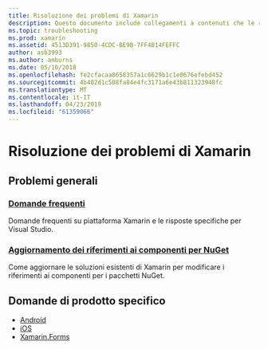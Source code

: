 ```yaml
---
title: Risoluzione dei problemi di Xamarin
description: Questo documento include collegamenti a contenuti che le risposte di domande frequenti sullo sviluppo di Xamarin, descrive come aggiornare i riferimenti ai componenti per NuGet, vengono illustrate le opzioni di supporto e risponde alle domande dei prodotti specifici.
ms.topic: troubleshooting
ms.prod: xamarin
ms.assetid: 4513D391-9850-4CDC-BE9B-7FF4B14FEFFC
author: asb3993
ms.author: amburns
ms.date: 05/10/2018
ms.openlocfilehash: fe2cfacaa8658357a1c6629b1c1e8676efebd452
ms.sourcegitcommit: 4b402d1c508fa84e4fc3171a6e43b811323948fc
ms.translationtype: MT
ms.contentlocale: it-IT
ms.lasthandoff: 04/23/2019
ms.locfileid: "61359066"
---
```

# <a name="xamarin-troubleshooting"></a>Risoluzione dei problemi di Xamarin

## <a name="general-issues"></a>Problemi generali

### <a name="frequently-asked-questionsquestionsindexmd"></a>[Domande frequenti](questions/index.md)

Domande frequenti su piattaforma Xamarin e le risposte specifiche per Visual Studio.

### <a name="updating-component-references-to-nugetcomponent-nugetmd"></a>[Aggiornamento dei riferimenti ai componenti per NuGet](component-nuget.md)

Come aggiornare le soluzioni esistenti di Xamarin per modificare i riferimenti ai componenti per i pacchetti NuGet.

## <a name="product-specific-questions"></a>Domande di prodotto specifico

- [Android](~/android/troubleshooting/questions/index.md)
- [iOS](~/ios/troubleshooting/questions/index.md)
- [Xamarin.Forms](~/xamarin-forms/troubleshooting/questions/index.md)
